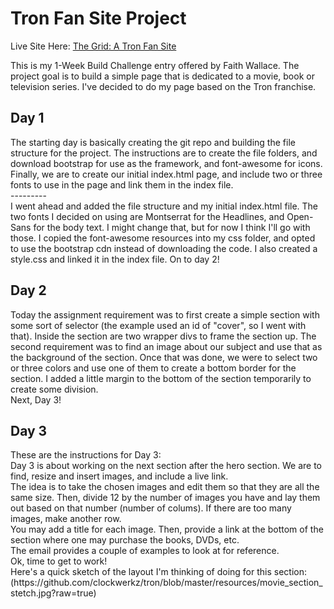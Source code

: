 
<h1>Tron Fan Site Project</h1>

Live Site Here: <a href="https://clockwerkz.github.io/tron/">The Grid: A Tron Fan Site</a>

This is my 1-Week Build Challenge entry offered by Faith Wallace. The project goal is to build a simple page
that is dedicated to a movie, book or television series. I've decided to do my page based on the Tron franchise.

<h2>Day 1</h2>
The starting day is basically creating the git repo and building the file structure for the project. The instructions are to create
the file folders, and download bootstrap for use as the framework, and font-awesome for icons. Finally, we are to create our initial
index.html page, and include two or three fonts to use in the page and link them in the index file.<br>
---------<br>
I went ahead and added the file structure and my initial index.html file. The two fonts I decided on using are Montserrat for the Headlines, and Open-Sans for the body text. I might change that, but for now I think I'll go with those. I copied the font-awesome resources into my css folder, and opted to use the bootstrap cdn instead of downloading the code. I also created a style.css and linked it in the index file. On to day 2!

<h2>Day 2</h2>
Today the assignment requirement was to first create a simple section with some sort of selector (the example used an id of "cover", so I went with that). Inside the section are two wrapper divs to frame the section up. The second requirement was to find an image about our subject and use that as the background of the section. Once that was done, we were to select two or three colors and use one of them to create a bottom border for the section. I added a little margin to the bottom of the section temporarily to create some division.<br>
Next, Day 3!

<h2>Day 3</h2>
These are the instructions for Day 3:<br>
Day 3 is about working on the next section after the hero section. We are to find, resize and insert images, and include a live link. <br>
The idea is to take the chosen images and edit them so that they are all the same size. Then, divide 12 by the number of images you have and lay them out based on that number (number of colums). If there are too many images, make another row. <br>
You may add a title for each image. Then, provide a link at the bottom of the section where one may purchase the books, DVDs, etc. <br>
The email provides a couple of examples to look at for reference. <br>
Ok, time to get to work!<br>
Here's a quick sketch of the layout I'm thinking of doing for this section:<br>
(https://github.com/clockwerkz/tron/blob/master/resources/movie_section_stetch.jpg?raw=true)